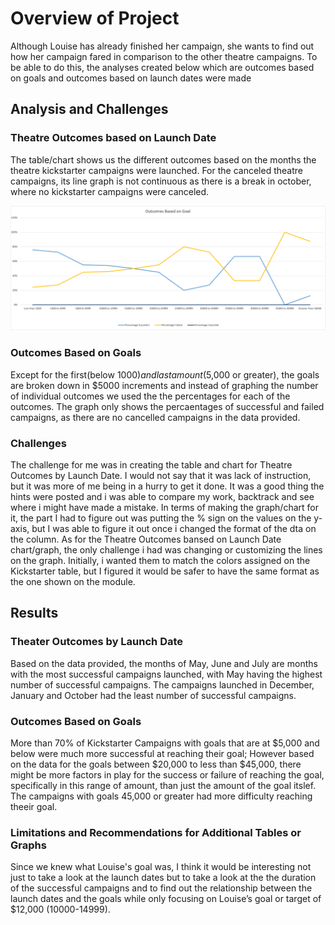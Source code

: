 # Overview of Project
Although Louise has already finished her campaign, she wants to find out how her campaign fared in comparison to the other theatre  campaigns. To be able to do this, the analyses created below which are outcomes based on goals and outcomes based on launch dates were made

## Analysis and Challenges

### Theatre Outcomes based on Launch Date
The table/chart shows us the different outcomes based on the months the theatre kickstarter campaigns were launched. For the canceled theatre campaigns, its line graph is not continuous as there is a break in october, where no kickstarter campaigns were canceled.

![Analysis of Outcome](Resources/Outcomes_vs_Goals.png)

### Outcomes Based on Goals
Except for the first(below $1000) and last amount ($5,000 or greater), the goals are broken down in $5000 increments and instead of graphing the number of individual outcomes we used the the percentages for each of the outcomes. The graph only shows the percaentages of successful and failed campaigns, as there are no cancelled campaigns in the data provided.

### Challenges
The challenge for me was in creating the table and chart for Theatre Outcomes by Launch Date. I would not say that it was lack of instruction, but it was more of me being in a hurry to get it done. It was a good thing the hints were posted and i was able to compare my work, backtrack and see where i might have made a mistake. In terms of making the graph/chart for it, the part I had to figure out was putting the % sign on the values on the y-axis, but I was able to figure it out once i changed the format of the dta on the column.
As for the Theatre Outcomes bansed on Launch Date chart/graph, the only challenge i had was changing or customizing the lines on the graph. Initially, i wanted them to match the colors assigned on the Kickstarter table, but I figured it would be safer to have the same format as the one shown on the module.

## Results
### Theater Outcomes by Launch Date
Based on the data provided, the months of May, June and July are months with the most successful campaigns launched, with May having the highest number of successful campaigns. 
The campaigns launched in December, January and October had the least number of successful campaigns.

### Outcomes Based on Goals
More than 70% of Kickstarter Campaigns with goals that are at $5,000 and below were much more successful at reaching their goal; However based on the data for the goals between $20,000 to less than $45,000, there might be more factors in play for the success or failure of reaching the goal, specifically  in this range of amount, than just the amount of the goal itslef. The campaigns with goals 45,000 or greater had more difficulty reaching theeir goal. 

### Limitations and Recommendations for Additional Tables or Graphs
Since we knew what Louise's goal was, I think it would be interesting not just to take a look at the launch dates but to take a look at the the duration of the successful campaigns and to find out the relationship between the launch dates and the goals while only focusing on Louise’s goal or target of $12,000 (10000-14999). 
